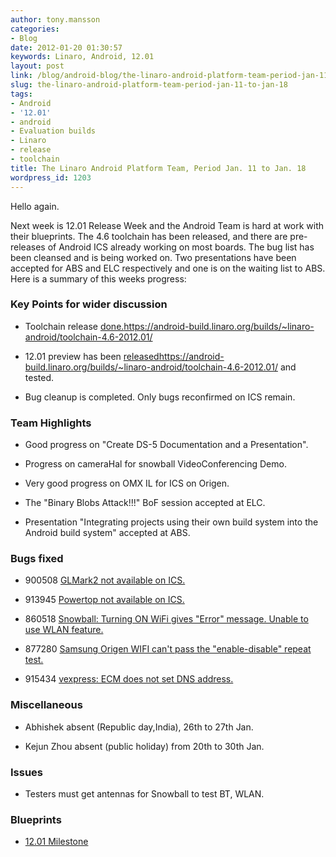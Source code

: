 ```yaml
---
author: tony.mansson
categories:
- Blog
date: 2012-01-20 01:30:57
keywords: Linaro, Android, 12.01
layout: post
link: /blog/android-blog/the-linaro-android-platform-team-period-jan-11-to-jan-18/
slug: the-linaro-android-platform-team-period-jan-11-to-jan-18
tags:
- Android
- '12.01'
- android
- Evaluation builds
- Linaro
- release
- toolchain
title: The Linaro Android Platform Team, Period Jan. 11 to Jan. 18
wordpress_id: 1203
---
```


Hello again.

Next week is 12.01 Release Week and the Android Team is hard at work with their blueprints. The 4.6 toolchain has been released, and there are pre-releases of Android ICS already working on most boards. The bug list has been cleansed and is being worked on. Two presentations have been accepted for ABS and ELC respectively and one is on the waiting list to ABS. Here is a summary of this weeks progress:

### Key Points for wider discussion

  * Toolchain release	[ done.]()https://android-build.linaro.org/builds/~linaro-android/toolchain-4.6-2012.01/


  * 12.01 preview has been [ released]()https://android-build.linaro.org/builds/~linaro-android/toolchain-4.6-2012.01/ and tested.


  * Bug cleanup is completed. Only bugs reconfirmed on ICS remain.

### Team Highlights

  * Good progress on "Create DS-5 Documentation and a Presentation".


  * Progress on cameraHal for snowball VideoConferencing Demo.


  * Very good progress on OMX IL for ICS on Origen.


  * The "Binary Blobs Attack!!!" BoF session accepted at ELC.


  * Presentation "Integrating projects using their own build system into the Android build system" accepted at ABS.

### Bugs fixed

  * 900508	[ GLMark2 not available on ICS.](https://bugs.launchpad.net/linaro-android/+bug/900508)


  * 913945	[ Powertop not available on ICS.](https://bugs.launchpad.net/linaro-android/+bug/913945)


  * 860518	[ Snowball: Turning ON WiFi gives "Error" message. Unable to use WLAN feature.](https://bugs.launchpad.net/linaro-android/+bug/860518)


  * 877280	[ Samsung Origen WIFI can't pass the "enable-disable" repeat test.](https://bugs.launchpad.net/linaro-android/+bug/877280)


  * 915434	[ vexpress: ECM does not set DNS address.](https://bugs.launchpad.net/linaro-android/+bug/915434)

### Miscellaneous

  * Abhishek absent (Republic day,India), 26th to 27th Jan.


  * Kejun Zhou absent (public holiday) from 20th to 30th Jan.

### Issues

  * Testers must get antennas for Snowball to test BT, WLAN.

### Blueprints


  * [12.01 Milestone](https://launchpad.net/linaro-android/+milestone/12.01)
